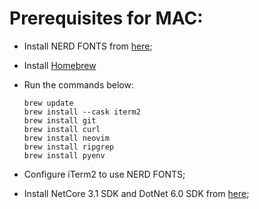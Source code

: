# Prerequisites for MAC:

- Install NERD FONTS from [here](fonts/);
- Install [Homebrew](https://brew.sh)
- Run the commands below:
  ```
  brew update
  brew install --cask iterm2
  brew install git
  brew install curl
  brew install neovim
  brew install ripgrep
  brew install pyenv
  ```

- Configure iTerm2 to use NERD FONTS;
- Install NetCore 3.1 SDK and DotNet 6.0 SDK from [here](https://dotnet.microsoft.com/en-us/download/dotnet);
